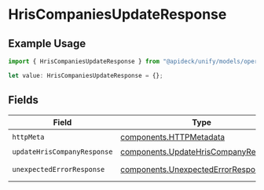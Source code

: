 # HrisCompaniesUpdateResponse

## Example Usage

```typescript
import { HrisCompaniesUpdateResponse } from "@apideck/unify/models/operations";

let value: HrisCompaniesUpdateResponse = {};
```

## Fields

| Field                                                                                        | Type                                                                                         | Required                                                                                     | Description                                                                                  |
| -------------------------------------------------------------------------------------------- | -------------------------------------------------------------------------------------------- | -------------------------------------------------------------------------------------------- | -------------------------------------------------------------------------------------------- |
| `httpMeta`                                                                                   | [components.HTTPMetadata](../../models/components/httpmetadata.md)                           | :heavy_check_mark:                                                                           | N/A                                                                                          |
| `updateHrisCompanyResponse`                                                                  | [components.UpdateHrisCompanyResponse](../../models/components/updatehriscompanyresponse.md) | :heavy_minus_sign:                                                                           | Companies                                                                                    |
| `unexpectedErrorResponse`                                                                    | [components.UnexpectedErrorResponse](../../models/components/unexpectederrorresponse.md)     | :heavy_minus_sign:                                                                           | Unexpected error                                                                             |